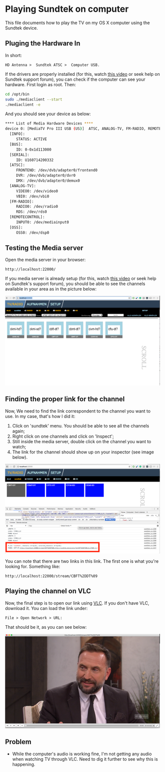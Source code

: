 # Playing Sundtek on computer

This file documents how to play the TV on my OS X computer using the Sundtek device.

## Pluging the Hardware In
In short:
```
HD Antenna >  Sundtek ATSC >  Computer USB.
```

If the drivers are properly installed (for this, watch [this video](https://www.youtube.com/watch?v=o7K6hIPoaSc) or seek help on Sundtek support forum), you can check if the computer can see your hardware. First login as root. Then:

```bash
cd /opt/bin
sudo ./mediaclient --start
./mediaclient -e
```

And you should see your device as below:
```bash
**** List of Media Hardware Devices ****
device 0: [MediaTV Pro III USB (US)]  ATSC, ANALOG-TV, FM-RADIO, REMOTE-CONTROL, OSS-AUDIO, RDS
  [INFO]:
     STATUS: ACTIVE
  [BUS]:
     ID: 0-0x1d113000
  [SERIAL]:
     ID: U160714200332
  [ATSC]:
     FRONTEND: /dev/dvb/adapter0/frontend0
     DVR: /dev/dvb/adapter0/dvr0
     DMX: /dev/dvb/adapter0/demux0
  [ANALOG-TV]:
     VIDEO0: /dev/video0
     VBI0: /dev/vbi0
  [FM-RADIO]:
     RADIO0: /dev/radio0
     RDS: /dev/rds0
  [REMOTECONTROL]:
     INPUT0: /dev/mediainput0
  [OSS]:
     OSS0: /dev/dsp0
```

## Testing the Media server
Open the media server in your browser:
```
http://localhost:22000/
```

If you media server is already setup (for this, watch [this video](https://www.youtube.com/watch?v=sEnB6PGZHVw) or seek help on Sundtek's support forum), you should be able to see the channels available in your area as in the picture below:

![VIDEO1](images/media-server-channels.png)

## Finding the proper link for the channel
Now, We need to find the link correspondent to the channel you want to use. In my case, that's how I did it:
  1. Click on 'sundtek' menu. You should be able to see all the channels again;
  2. Right click on one channels and click on 'Inspect';
  3. Still inside the media server, double click on the channel you want to watch;
  4. The link for the channel should show up on your inspector (see image below).

![VIDEO1](images/link.png)

You can note that there are two links in this link. The first one is what you're looking for. Something like:
```
http://localhost:22000/stream/CBFT%2DDT%09
```
## Playing the channel on VLC
Now, the final step is to open our link using [VLC](https://www.videolan.org/). If you don't have VLC, download it. You can load the link under:
```
File > Open Network > URL:
```

That should be it, as you can see below:

![VIDEO1](images/tv-on-osx.png)


## Problem
- While the computer's audio is working fine, I'm not getting any audio when watching TV through VLC. Need to dig it further to see why this is happening.
